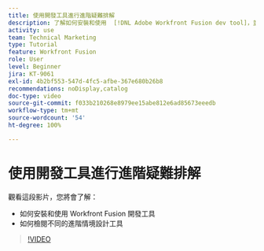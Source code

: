 ```yaml
---
title: 使用開發工具進行進階疑難排解
description: 了解如何安裝和使用  [!DNL Adobe Workfront Fusion dev tool]，並檢閱內含的不同進階情境設計工具。
activity: use
team: Technical Marketing
type: Tutorial
feature: Workfront Fusion
role: User
level: Beginner
jira: KT-9061
exl-id: 4b2bf553-547d-4fc5-afbe-367e680b26b8
recommendations: noDisplay,catalog
doc-type: video
source-git-commit: f033b210268e8979ee15abe812e6ad85673eeedb
workflow-type: tm+mt
source-wordcount: '54'
ht-degree: 100%

---
```


# 使用開發工具進行進階疑難排解

觀看這段影片，您將會了解：

* 如何安裝和使用 Workfront Fusion 開發工具
* 如何檢閱不同的進階情境設計工具

>[!VIDEO](https://video.tv.adobe.com/v/335302/?quality=12&learn=on)
